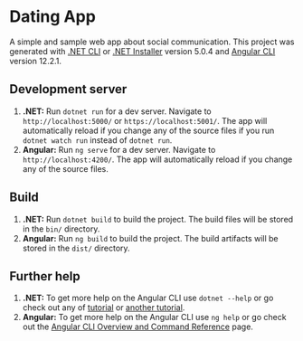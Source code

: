 # Dating App
A simple and sample web app about social communication.
This project was generated with [.NET CLI](https://github.com/dotnet/cli) or [.NET Installer](https://github.com/dotnet/installer) version 5.0.4 and [Angular CLI](https://github.com/angular/angular-cli) version 12.2.1.

## Development server

1. **.NET:** Run `dotnet run` for a dev server. Navigate to `http://localhost:5000/` or `https://localhost:5001/`. The app will automatically reload if you change any of the source files if you run `dotnet watch run` instead of `dotnet run`.
2. **Angular:** Run `ng serve` for a dev server. Navigate to `http://localhost:4200/`. The app will automatically reload if you change any of the source files.

## Build

1. **.NET:** Run `dotnet build` to build the project. The build files will be stored in the `bin/` directory.
2. **Angular:** Run `ng build` to build the project. The build artifacts will be stored in the `dist/` directory.

## Further help

1. **.NET:** To get more help on the Angular CLI use `dotnet --help` or go check out any of [tutorial](https://docs.microsoft.com/en-us/aspnet/tutorials) or [another tutorial](https://docs.microsoft.com/en-us/aspnet/core/tutorials/first-mvc-app/start-mvc?view=aspnetcore-5.0&tabs=visual-studio-code).
2. **Angular:** To get more help on the Angular CLI use `ng help` or go check out the [Angular CLI Overview and Command Reference](https://angular.io/cli) page.
